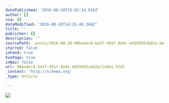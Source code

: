 ```yaml
---
datePublished: '2016-08-28T15:02:14.016Z'
author: []
via: {}
dateModified: '2016-08-28T14:25:48.366Z'
title: ''
publisher: {}
description: ''
sourcePath: _posts/2016-08-26-96ba4ec8-ba3f-491f-8e4c-e659955c6d2a.md
starred: false
inFeed: true
hasPage: true
inNav: false
url: 96ba4ec8-ba3f-491f-8e4c-e659955c6d2a/index.html
_context: 'http://schema.org'
_type: Article

---
```

![](https://the-grid-user-content.s3-us-west-2.amazonaws.com/5ab6790c-31ab-4b68-b57b-b22045d0cdf6.jpg)